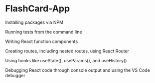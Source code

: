 # FlashCard-App

Installing packages via NPM

Running tests from the command line

Writing React function components

Creating routes, including nested routes, using React Router

Using hooks like useState(), useParams(), and useHistory()

Debugging React code through console output and using the VS Code debugger
